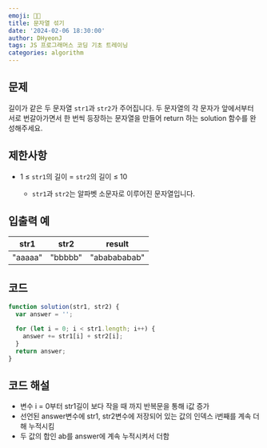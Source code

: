 ```yaml
---
emoji: 🧑‍💻
title: 문자열 섞기
date: '2024-02-06 18:30:00'
author: DHyeonJ
tags: JS 프로그래머스 코딩 기초 트레이닝
categories: algorithm
---
```


## 문제

길이가 같은 두 문자열 `str1`과 `str2`가 주어집니다.
두 문자열의 각 문자가 앞에서부터 서로 번갈아가면서 한 번씩 등장하는 문자열을 만들어 return 하는 solution 함수를 완성해주세요.

## 제한사항

- 1 ≤ `str1`의 길이 = `str2`의 길이 ≤ 10

  - `str1`과 `str2`는 알파벳 소문자로 이루어진 문자열입니다.

## 입출력 예

| str1    | str2    | result       |
| ------- | ------- | ------------ |
| "aaaaa" | "bbbbb" | "ababababab" |

## 코드

```js
function solution(str1, str2) {
  var answer = '';

  for (let i = 0; i < str1.length; i++) {
    answer += str1[i] + str2[i];
  }
  return answer;
}
```

## 코드 해설

- 변수 i = 0부터 str1길이 보다 작을 때 까지 반복문을 통해 i값 증가
- 선언된 answer변수에 str1, str2변수에 저장되어 있는 값의 인덱스 i번째를 계속 더해 누적시킴
- 두 값의 합인 ab를 answer에 계속 누적시켜서 더함

```toc

```
